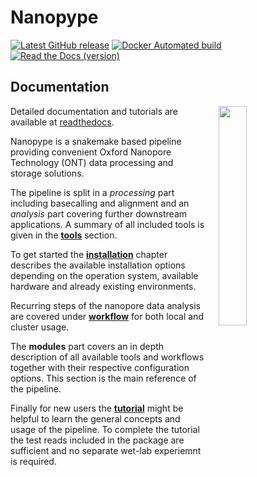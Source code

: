 # Nanopype

[![Latest GitHub release](https://img.shields.io/github/release-pre/giesselmann/nanopype.svg)](https://github.com/giesselmann/nanopype/releases/latest) [![Docker Automated build](https://img.shields.io/docker/automated/giesselmann/nanopype.svg)](https://hub.docker.com/r/giesselmann/nanopype/) [![Read the Docs (version)](https://img.shields.io/readthedocs/nanopype/stable.svg)](https://nanopype.readthedocs.io/en/stable/)

## Documentation

<img align="right" src="https://github.com/giesselmann/nanopype/blob/master/docs/images/workflow.png" width="30%" hspace="20">

Detailed documentation and tutorials are available at [readthedocs](https://nanopype.readthedocs.io/en/stable/).

Nanopype is a snakemake based pipeline providing convenient Oxford Nanopore Technology (ONT) data processing and storage solutions.

The pipeline is split in a *processing* part including basecalling and alignment and an *analysis* part covering further downstream applications.
A summary of all included tools is given in the **[tools](https://nanopype.readthedocs.io/en/stable/tools/)** section.

To get started the **[installation](https://nanopype.readthedocs.io/en/stable/installation/prerequisites/)** chapter describes the available installation options depending on the operation system, available hardware and already existing environments.

Recurring steps of the nanopore data analysis are covered under **[workflow](https://nanopype.readthedocs.io/en/stable/usage/general/)** for both local and cluster usage.

The **modules** part covers an in depth description of all available tools and workflows together with their respective configuration options. This section is the main reference of the pipeline.

Finally for new users the **[tutorial](https://nanopype.readthedocs.io/en/stable/examples/intro/)** might be helpful to learn the general concepts and usage of the pipeline. To complete the tutorial the test reads included in the package are sufficient and no separate wet-lab experiemnt is required.
